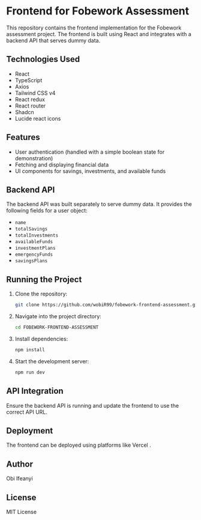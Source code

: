 # Frontend for Fobework Assessment

This repository contains the frontend implementation for the Fobework assessment project. The frontend is built using React and integrates with a backend API that serves dummy data.

## Technologies Used
- React
- TypeScript
- Axios
- Tailwind CSS v4
- React redux
- React router
- Shadcn
- Lucide react icons

## Features
- User authentication (handled with a simple boolean state for demonstration)
- Fetching and displaying financial data
- UI components for savings, investments, and available funds

## Backend API
The backend API was built separately to serve dummy data. It provides the following fields for a user object:
- `name`
- `totalSavings`
- `totalInvestments`
- `availableFunds`
- `investmentPlans`
- `emergencyFunds`
- `savingsPlans`

## Running the Project
1. Clone the repository:
   ```sh
   git clone https://github.com/wobiR99/fobework-frontend-assessment.git
   ```
2. Navigate into the project directory:
   ```sh
   cd FOBEWORK-FRONTEND-ASSESSMENT
   ```
3. Install dependencies:
   ```sh
   npm install
   ```
4. Start the development server:
   ```sh
   npm run dev
   ```

## API Integration
Ensure the backend API is running and update the frontend to use the correct API URL.

## Deployment
The frontend can be deployed using platforms like Vercel .

## Author
Obi Ifeanyi

## License
MIT License

